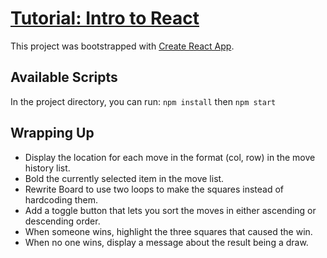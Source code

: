 # [Tutorial: Intro to React](https://reactjs.org/tutorial/tutorial.html)

This project was bootstrapped with [Create React App](https://github.com/facebook/create-react-app).

## Available Scripts

In the project directory, you can run: `npm install` then `npm start`

## Wrapping Up

- Display the location for each move in the format (col, row) in the move history list.
- Bold the currently selected item in the move list.
- Rewrite Board to use two loops to make the squares instead of hardcoding them.
- Add a toggle button that lets you sort the moves in either ascending or descending order.
- When someone wins, highlight the three squares that caused the win.
- When no one wins, display a message about the result being a draw.
